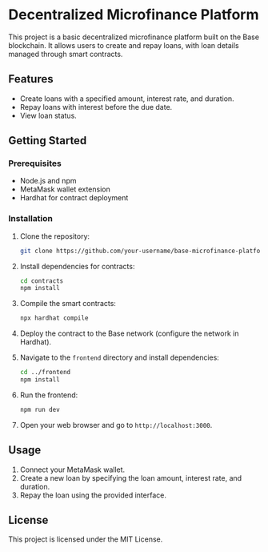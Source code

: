# Decentralized Microfinance Platform

This project is a basic decentralized microfinance platform built on the Base blockchain. It allows users to create and repay loans, with loan details managed through smart contracts.

## Features

- Create loans with a specified amount, interest rate, and duration.
- Repay loans with interest before the due date.
- View loan status.

## Getting Started

### Prerequisites

- Node.js and npm
- MetaMask wallet extension
- Hardhat for contract deployment

### Installation

1. Clone the repository:
   ```bash
   git clone https://github.com/your-username/base-microfinance-platform.git
   ```

2. Install dependencies for contracts:
   ```bash
   cd contracts
   npm install
   ```

3. Compile the smart contracts:
   ```bash
   npx hardhat compile
   ```

4. Deploy the contract to the Base network (configure the network in Hardhat).

5. Navigate to the `frontend` directory and install dependencies:
   ```bash
   cd ../frontend
   npm install
   ```

6. Run the frontend:
   ```bash
   npm run dev
   ```

7. Open your web browser and go to `http://localhost:3000`.

## Usage

1. Connect your MetaMask wallet.
2. Create a new loan by specifying the loan amount, interest rate, and duration.
3. Repay the loan using the provided interface.

## License

This project is licensed under the MIT License.

